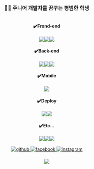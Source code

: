 <h3><div align="center">👨‍💻 주니어 개발자를 꿈꾸는 평범한 학생</div></h3>  
<table alien = "center ><tr><td valign="top" width="33%">
<!-- </td><td valign="top" width="33%">
</td><td valign="top" width="33%"> -->
</td></tr></table>  
<div align="center">                                                                                       
<h4>✔️Frond-end</h4>
<img src="https://img.shields.io/badge/React-61DAFB?style=for-the-badge&logo=React&logoColor=black"><img src="https://img.shields.io/badge/Css-1572B6?style=for-the-badge&logo=Css&logoColor=white"><img src="https://img.shields.io/badge/Redux-764ABC?style=for-the-badge&logo=Redux&logoColor=purple">  
<h4>✔️Back-end</h4>
<img src="https://img.shields.io/badge/Spring Boot-6DB33F?style=for-the-badge&logo=Spring Boot&logoColor=yellow"><img src="https://img.shields.io/badge/Nood Js-339933?style=for-the-badge&logo=Node.Js&logoColor=green"><img src="https://img.shields.io/badge/Express-000000?style=for-the-badge&logo=Express&logoColor=whtie">  
<h4>✔️Mobile</h4>
<img src="https://img.shields.io/badge/Android Studio-3DDC84?style=for-the-badge&logo=androidstudio&logoColor=green">  
<h4>✔️Deploy</h4>
<img src="https://img.shields.io/badge/Heroku-430098?style=for-the-badge&logo=Heroku&logoColor=whtie"><img src="https://img.shields.io/badge/Amazon Ec2-FF9900?style=for-the-badge&logo=amazonec2&logoColor=black">  
<h4>✔️Etc...</h4>
<img src="https://img.shields.io/badge/R Studio-276DC3?style=for-the-badge&logo=R&logoColor=whtie"><img src="https://img.shields.io/badge/Arduino-00979D?style=for-the-badge&logo=arduino&logoColor=whtie"><img src="https://img.shields.io/badge/Mysql-4479A1?style=for-the-badge&logo=mysql&logoColor=whtie">        
</div>
<br/>
<div align="center">  
<a href="https://github.com/YunDaeHyeon" target="_blank">
<img src=https://img.shields.io/badge/github-%2324292e.svg?&style=for-the-badge&logo=github&logoColor=white alt=github style="margin-bottom: 5px;" />
</a>
<a href="https://www.facebook.com/ddaehyeon_" target="_blank">
<img src=https://img.shields.io/badge/facebook-%232E87FB.svg?&style=for-the-badge&logo=facebook&logoColor=white alt=facebook style="margin-bottom: 5px;" />
</a>
<a href="https://instagram.com/ddaehyeon_" target="_blank">
<img src=https://img.shields.io/badge/instagram-%23000000.svg?&style=for-the-badge&logo=instagram&logoColor=white alt=instagram style="margin-bottom: 5px;" />
</a> 
</div>  
<br/>  
<div align="center"><img src="https://github-readme-stats.vercel.app/api?username=YunDaeHyeon&show_icons=true&count_private=true&hide_border=true&theme=dark" align="center" /></div>  
<br/>
